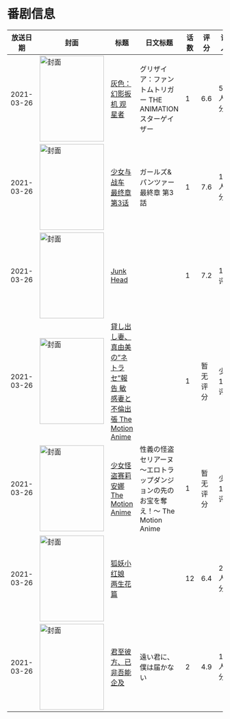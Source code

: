 # 番剧信息

|放送日期|封面|标题|日文标题|话数|评分|评分人数|
|---|---|---|---|---|---|---|
|2021-03-26|<img src="https://lain.bgm.tv/pic/cover/c/99/87/281325_ZlUKk.jpg" alt="封面" style="width:150px;height:200px;object-fit:cover;">|[灰色：幻影扳机 观星者](https://bangumi.tv/subject/281325)|グリザイア：ファントムトリガー THE ANIMATION スターゲイザー|1|6.6|560人评分|
|2021-03-26|<img src="https://lain.bgm.tv/pic/cover/c/d9/26/208826_2ZDUF.jpg" alt="封面" style="width:150px;height:200px;object-fit:cover;">|[少女与战车 最终章 第3话](https://bangumi.tv/subject/208826)|ガールズ&パンツァー 最終章 第3話|1|7.6|1664人评分|
|2021-03-26|<img src="https://lain.bgm.tv/pic/cover/c/8e/8f/364543_iVFZK.jpg" alt="封面" style="width:150px;height:200px;object-fit:cover;">|[Junk Head](https://bangumi.tv/subject/364543)||1|7.2|17人评分|
|2021-03-26|<img src="https://bangumi.tv/img/no_icon_subject.png" alt="封面" style="width:150px;height:200px;object-fit:cover;">|[貸し出し妻、真由美の”ネトラセ”報告 敏感妻と不倫出張 The Motion Anime](https://bangumi.tv/subject/344436)||1|暂无评分|少于10人评分|
|2021-03-26|<img src="https://bangumi.tv/img/no_icon_subject.png" alt="封面" style="width:150px;height:200px;object-fit:cover;">|[少女怪盗赛莉安娜 The Motion Anime](https://bangumi.tv/subject/350956)|性義の怪盗セリアーヌ ～エロトラップダンジョンの先のお宝を奪え！～ The Motion Anime|1|暂无评分|少于10人评分|
|2021-03-26|<img src="https://lain.bgm.tv/pic/cover/c/7f/8a/328707_04t2O.jpg" alt="封面" style="width:150px;height:200px;object-fit:cover;">|[狐妖小红娘 两生花篇](https://bangumi.tv/subject/328707)||12|6.4|258人评分|
|2021-03-26|<img src="https://bangumi.tv/img/no_icon_subject.png" alt="封面" style="width:150px;height:200px;object-fit:cover;">|[君至彼方、已非吾能企及](https://bangumi.tv/subject/331561)|遠い君に、僕は届かない|2|4.9|162人评分|
